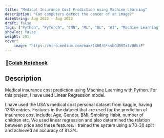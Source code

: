 ```yaml
---
title: "Medical Insurance Cost Prediction using Machine Learning"
description: "Can computers detect the cancer of an image?"
dateString: Aug 2022 - Aug 2022
draft: false
tags: ["Python", "PyTorch", "CNN", "ML", "DL", "AI", "Machine Learning"]
showToc: false
weight: 201
cover:
    image: "https://miro.medium.com/max/1400/0*ssbGU5VIxtVB6NrF"
--- 
```

### 🔗[Colab Notebook](https://colab.research.google.com/github/charanhu/Medical-Insurance-Cost-Prediction/blob/master/Medical-Insurance-Cost-Prediction.ipynb)

## Description
Medical insurance cost prediction using Machine Learning with Python. For this project, I have used Linear Regression model.

<!-- ![Model Architecture](https://miro.medium.com/max/1400/0*ssbGU5VIxtVB6NrF) -->

I have used the USA's medical cost personal dataset from kaggle, having 1338 entries. Features in the dataset that are used for the prediction of insurance cost include: Age, Gender, BMI, Smoking Habit, number of children etc. We used linear regression and also determined the relation between price and these features. I trained the system using a 70-30 split and achieved an accuracy of 81.3%.